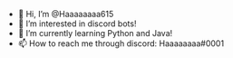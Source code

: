 - 👋 Hi, I’m @Haaaaaaaa615
- 👀 I’m interested in discord bots!
- 🌱 I’m currently learning Python and Java!
- 📫 How to reach me through discord: Haaaaaaaa#0001

<!---
Haaaaaaaa615/Haaaaaaaa615 is a ✨ special ✨ repository because its `README.md` (this file) appears on your GitHub profile.
You can click the Preview link to take a look at your changes.
--->
